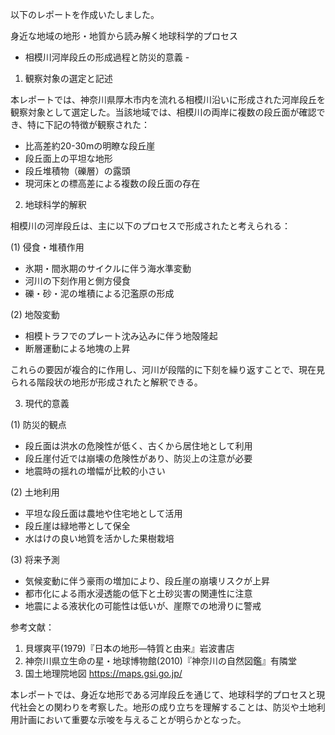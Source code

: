 以下のレポートを作成いたしました。

身近な地域の地形・地質から読み解く地球科学的プロセス
- 相模川河岸段丘の形成過程と防災的意義 -

1. 観察対象の選定と記述

本レポートでは、神奈川県厚木市内を流れる相模川沿いに形成された河岸段丘を観察対象として選定した。当該地域では、相模川の両岸に複数の段丘面が確認でき、特に下記の特徴が観察された：

- 比高差約20-30mの明瞭な段丘崖
- 段丘面上の平坦な地形
- 段丘堆積物（礫層）の露頭
- 現河床との標高差による複数の段丘面の存在

2. 地球科学的解釈

相模川の河岸段丘は、主に以下のプロセスで形成されたと考えられる：

(1) 侵食・堆積作用
- 氷期・間氷期のサイクルに伴う海水準変動
- 河川の下刻作用と側方侵食
- 礫・砂・泥の堆積による氾濫原の形成

(2) 地殻変動
- 相模トラフでのプレート沈み込みに伴う地殻隆起
- 断層運動による地塊の上昇

これらの要因が複合的に作用し、河川が段階的に下刻を繰り返すことで、現在見られる階段状の地形が形成されたと解釈できる。

3. 現代的意義

(1) 防災的観点
- 段丘面は洪水の危険性が低く、古くから居住地として利用
- 段丘崖付近では崩壊の危険性があり、防災上の注意が必要
- 地震時の揺れの増幅が比較的小さい

(2) 土地利用
- 平坦な段丘面は農地や住宅地として活用
- 段丘崖は緑地帯として保全
- 水はけの良い地質を活かした果樹栽培

(3) 将来予測
- 気候変動に伴う豪雨の増加により、段丘崖の崩壊リスクが上昇
- 都市化による雨水浸透能の低下と土砂災害の関連性に注意
- 地震による液状化の可能性は低いが、崖際での地滑りに警戒

参考文献：
1. 貝塚爽平(1979)『日本の地形―特質と由来』岩波書店
2. 神奈川県立生命の星・地球博物館(2010)『神奈川の自然図鑑』有隣堂
3. 国土地理院地図 https://maps.gsi.go.jp/

本レポートでは、身近な地形である河岸段丘を通じて、地球科学的プロセスと現代社会との関わりを考察した。地形の成り立ちを理解することは、防災や土地利用計画において重要な示唆を与えることが明らかとなった。